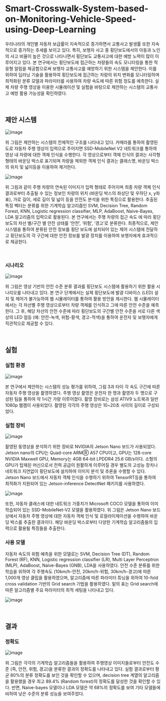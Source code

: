 # Smart-Crosswalk-System-based-on-Monitoring-Vehicle-Speed-using-Deep-Learning

우리나라의 개인별 자동차 보급률이 지속적으로 증가하면서 교통사고 발생률 또한 지속적으로 증가하는 추세를 보이고 있다. 특히, 보행자 사고 중 횡단보도에서의 아동과 노인의 사고 비율이 높은 것으로 나타나면서 횡단보도 교통사고에 대한 예방 노력이 많이 이루어지고 있다. 본 연구에서는 횡단보도에 접근하는 차량들의 속도 모니터링을 통한 적응형 알림을 제공함으로써 보행자 교통사고를 예방하기 위한 시스템을 제안한다. 이를 위하여 딥러닝 기술을 활용하여 횡단보도에 접근하는 차량의 위치 변화를 모니터링하며 최적화된 분류 모델과 파라미터를 사용하여 차량 속도에 따른 위험 정도를 예측한다. 실제 차량 주행 영상을 이용한 시뮬레이션 및 실험을 바탕으로 제안하는 시스템의 교통사고 예방 활용 가능성을 확인하였다.

<br>

## 제안 시스템

![image](https://user-images.githubusercontent.com/53864655/72877551-84965c00-3d3c-11ea-93a1-2239ee6e014f.png)

위 그림은 제안하는 시스템의 전체적인 구조를 나타내고 있다. 카메라를 통하여 촬영된 도로 자동차 주행 영상이 입력으로 주어지면 SSD-MobileNet V2 네트워크를 통하여 영상 내 차량에 대한 객체 인식을 수행한다. 각 영상으로부터 객체 인식의 결과는 사각형 형태의 바운딩 박스로 표기되며 차량을 제외한 객체 인식 결과는 클래스명, 바운딩 박스의 위치 및 넓이등을 이용하여 제거한다.

![image](https://user-images.githubusercontent.com/53864655/72877612-a68fde80-3d3c-11ea-90c4-492834cf61b0.png)

위 그림과 같이 주행 차량의 연속된 이미지가 입력 형태로 주어지며 최종 차량 객체 인식 결과로부터 추출될 수 있는 정보인 차량의 위치 (바운딩 박스의 좌상단 및 우하단 x, y좌표), 가로 길이, 세로 길이 및 넓이 등을 안전도 분석을 위한 특징으로 활용한다. 추출된 특징 벡터는 분류를 위한 기계학습 알고리즘인 SVM, Decision Tree, Random Forest, KNN, Logistic regression classifier, MLP, AdaBoost, Naive-Bayes, LDA 알고리즘의 입력으로 활용된다. 본 연구에서는 주행 차량의 접근 속도 에 따라 횡단보도의 차선 별/구간 별 안전 상태를 ‘안전’, ‘위험’, ‘경고’로 분류한다. 최종적으로, 제안 시스템을 통하여 분류된 안전 정보를 횡단 보도에 설치되어 있는 제어 시스템에 전달하고 횡단보도의 각 구간에 대한 안전 정보를 발광 장치를 이용하여 보행자에게 효과적으로 제공한다.

<br>

### 시나리오

![image](https://user-images.githubusercontent.com/53864655/72878351-223e5b00-3d3e-11ea-825e-bc616c7926b4.png)

위 그림은 영상 기반의 안전 수준 분류 결과를 횡단보도 시스템에 활용하기 위한 활용 시나리오를 나타내고 있다. 본 연구 단계에서는 실제 횡단보도에 발광 디바이스 (LED) 설치 및 제어가 불가능하여 웹 시뮬레이터를 통하여 활용 방안을 제시한다. 웹 시뮬레이터에서는 각 차선별 주행 영상으로부터 차량 객체를 인식하고 그에 따른 안전 수준을 예측한다. 그 후, 해당 차선의 안전 수준에 따라 횡단보도의 구간별 안전 수준을 서로 다른 색상의 LED 점등 (예: 안전-녹색, 위험-황색, 경고-적색)을 통하여 운전자 및 보행자에게 직관적으로 제공할 수 있다.

<br>

## 실험

### 실험 환경

![image](https://user-images.githubusercontent.com/53864655/72877681-ce7f4200-3d3c-11ea-8286-140f76a213ee.png)

본 연구에서 제안하는 시스템의 성능 평가를 위하여, 그림 3과 타이 각 속도 구간에 따른 자동차 주행 영상을 촬영하였다. 주행 영상 촬영은 운전자 한 명과 촬영자 두 명으로 구성된 팀을 통하여 약 1시간 가량 이루어졌다. 촬영 장비로는 삼성 ATIV9 노트북과 일반 1080p 웹캠이 사용되었다. 촬영된 각각의 주행 영상은 10~20초 사이의 길이로 구성되었다.

### 실험 장비

![image](https://user-images.githubusercontent.com/53864655/72877917-46e60300-3d3d-11ea-8ab5-0a5816c45153.png)

촬영된 동영상을 분석하기 위한 장비로 NVIDIA의 Jetson Nano 보드가 사용되었다. Jetson nano의 CPU는 Quad-core ARMⓇ A57 CPU이고, GPU는 128-core NVIDIA Maxwell GPU, Memory는 4GB 64-bit LPDDR4 25.6 GB/s이다. 소형의 GPU가 탑재된 머신으로서 전력 공급이 원활하게 이루어질 경우 별도의 고성능 장치나 네트워크 지연없이 횡단보도에 설치하여 이미지 분석 및 추론을 수행할 수 있다. Jetson Nano 보드에서 자동차 객체 인식을 수행하기 위하여 TensorRT등을 통하여 최적화가 지원되어 있는 Jetson-inference DetectNet 패키지를 사용하였다. 

![image](https://user-images.githubusercontent.com/53864655/72877950-5cf3c380-3d3d-11ea-99fe-dfeb0195a8d8.png)

또한, 자동차 클래스에 대한 네트워크 가중치가 Microsoft COCO 모델을 통하여 이미 학습되어 있는 SSD-MobileNet-V2 모델을 활용하였다. 위 그림은 Jetson Nano 보드 상에서 자동차 주행 영상에 대한 자동차 객체 인식 및 로컬라이제이션을 수행하여 바운딩 박스를 추출한 결과이다. 해당 바운딩 박스로부터 다양한 기계학습 알고리즘들의 입력으로 활용될 특징들을 추출한다.

### 사용 모델

자동차 속도의 위험 예측을 위한 모델로는 SVM, Decision Tree (DT), Random Forest (RF), KNN, Logistic regression classifier (LR), Multi Layer Perceptron (MLP), AdaBoost, Naive-Bayes (GNB), LDA을 사용하였다. 안전 수준 분류를 위한 학습을 위하여 각 주행속도 (10km/h-안전, 20km/h-위험, 30km/h-경고)에 따른 1,000개 영상 클립을 활용하였으며, 알고리즘에 따른 파라미터 튜닝을 위하여 10-fold cross validation 기반의 Grid search 기법을 활용하였다. 밑의 표는 Grid search에 따른 알고리즘별 주요 파라미터의 최적 세팅을 나타내고 있다.

![image](https://user-images.githubusercontent.com/53864655/72878076-a04e3200-3d3d-11ea-8277-45a303eb759a.png)

<br>

## 결과

### 정확도

![image](https://user-images.githubusercontent.com/53864655/72878211-e3100a00-3d3d-11ea-9af8-2a93d7b35a38.png)

위 그림은 각각의 기계학습 알고리즘들을 활용하여 주행영상 이미지들로부터 안전도 수준 (즉, 안전, 위험, 경고)을 분류한 결과의 정확도를 나타내고 있다. 실험 결과로부터 평균 80%의 분류 정확도를 보인 것을 확인할 수 있으며, decision tree 계열의 알고리즘을 활용했을 경우 최고 89.4% (Random forest)의 정확도를 달성한 것을 확인할 수 있다. 반면, Naive-bayes 모델이나 LDA 모델은 약 68%의 정확도를 보여 기타 모델들에 비하여 낮은 수준의 분류 성능을 보여주었다.








